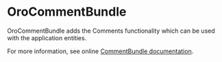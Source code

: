 # OroCommentBundle

OroCommentBundle adds the Comments functionality which can be used with the application entities.

For more information, see online [CommentBundle documentation](https://doc.oroinc.com/backend/bundles/platform/CommentBundle/).